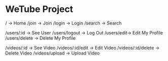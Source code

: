 # WeTube Project

/ -> Home
/join -> Join
/login -> Login
/search -> Search

/users/:id -> See User
/users/logout -> Log Out
/users/edit-> Edit My Profile
/users/delete -> Delete My Profile

/videos/:id -> See Video
/videos/:id/edit -> Edit Video
/videos/:id/delete -> Delete Video
/videos/upload -> Upload Video
